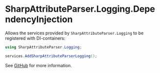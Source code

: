 # SharpAttributeParser.Logging.DependencyInjection

Allows the services provided by `SharpAttributeParser.Logging` to be registered with DI-containers:

```csharp
using SharpAttributeParser.Logging;

services.AddSharpAttributeParserLogging();
```

See [GitHub](https://github.com/ErikWe/sharp-attribute-parser) for more information.